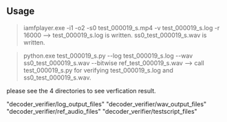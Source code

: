 ## Usage

> iamfplayer.exe -i1 -o2 -s0 test_000019_s.mp4 -v test_000019_s.log -r 16000
--> test_000019_s.log is written.
    ss0_test_000019_s.wav is written.

> python.exe test_000019_s.py --log test_000019_s.log --wav ss0_test_000019_s.wav --bitwise ref_test_000019_s.wav
--> call test_000019_s.py for verifying test_000019_s.log and ss0_test_000019_s.wav.

please see the 4 directories to see verfication result.

"decoder_verifier/log_output_files"
"decoder_verifier/wav_output_files"
"decoder_verifier/ref_audio_files"
"decoder_verifier/testscript_files"


